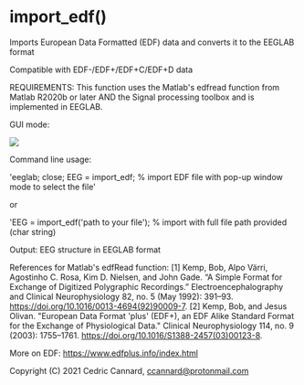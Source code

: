 # import_edf()

Imports European Data Formatted (EDF) data and converts it to the EEGLAB format

Compatible with EDF-/EDF+/EDF+C/EDF+D data

REQUIREMENTS: This function uses the Matlab's edfread function from Matlab R2020b or later AND the Signal processing toolbox
and is implemented in EEGLAB.

GUI mode: 

![](https://github.com/amisepa/import_edf/blob/main/plugin_illustration.png)

Command line usage:

   'eeglab; close; EEG = import_edf;            % import EDF file with pop-up window mode to select the file'
   
   or 
   
   'EEG = import_edf('path to your file');      % import with full file path provided (char string)

Output: EEG structure in EEGLAB format


References for Matlab's edfRead function:
[1] Kemp, Bob, Alpo Värri, Agostinho C. Rosa, Kim D. Nielsen, and John Gade. “A Simple Format for Exchange of Digitized Polygraphic Recordings.” Electroencephalography and Clinical Neurophysiology 82, no. 5 (May 1992): 391–93. https://doi.org/10.1016/0013-4694(92)90009-7.
[2] Kemp, Bob, and Jesus Olivan. "European Data Format 'plus' (EDF+), an EDF Alike Standard Format for the Exchange of Physiological Data." Clinical Neurophysiology 114, no. 9 (2003): 1755–1761. https://doi.org/10.1016/S1388-2457(03)00123-8.

More on EDF: https://www.edfplus.info/index.html

Copyright (C) 2021 Cedric Cannard, ccannard@protonmail.com
